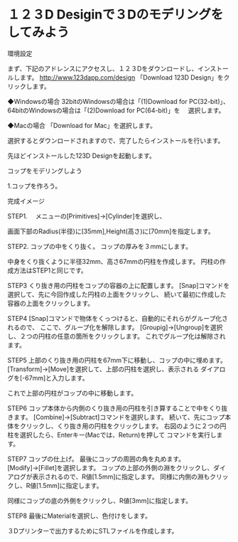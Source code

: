 # １２３D Desiginで３Dのモデリングをしてみよう

環境設定

まず、下記のアドレンスにアクセスし、１２３Dをダウンロードし、インストールします。
http://www.123dapp.com/design
「Download 123D Design」をクリックします。



◆Windowsの場合
32bitのWindowsの場合は「(1)Download for PC(32-bit)」、
64bitのWindowsの場合は「(2)Download for PC(64-bit)」を
　選択します。

◆Macの場合
「Download for Mac」を選択します。


選択するとダウンロードされますので、完了したらインストールを行います。


先ほどインストールした123D Designを起動します。






コップをモデリングしよう

1.コップを作ろう。

完成イメージ



STEP1.
　メニューの[Primitives]→[Cylinder]を選択し、


  画面下部のRadius(半径)に[35mm],Height(高さ)に[70mm]を指定します。





STEP2.
コップの中をくり抜く。
コップの厚みを３mmにします。

中身をくり抜くように半径32mm、高さ67mmの円柱を作成します。
円柱の作成方法はSTEP1と同じです。



STEP3
くり抜き用の円柱をコップの容器の上に配置します。
[Snap]コマンドを選択して、先に今回作成した円柱の上面をクリックし、
続いて最初に作成した容器の上面をクリックします。





STEP4
[Snap]コマンドで物体をくっつけると、自動的にそれらがグループ化されるので、
ここで、グループ化を解除します。
[Groupig]→[Ungroup]を選択し、２つの円柱の任意の箇所をクリックします。
これでグループ化は解除されます。



STEP5
上部のくり抜き用の円柱を67mm下に移動し、コップの中に埋めます。
[Transform]→[Move]を選択して、上部の円柱を選択し、表示される
ダイアログを[-67mm]と入力します。



これで上部の円柱がコップの中に移動します。


STEP6
コップ本体から内側のくり抜き用の円柱を引き算することで中をくり抜きます。
[Combine]→[Subtract]コマンドを選択します。
続いて、先にコップ本体をクリックし、くり抜き用の円柱をクリックします。
右図のように２つの円柱を選択したら、Enterキー(Macでは、Return)を押して
コマンドを実行します。






STEP7
コップの仕上げ。
最後にコップの周囲の角を丸めます。
[Modify]→[Fillet]を選択します。
コップの上部の外側の淵をクリックし、ダイアログが表示されるので、R値[1.5mm]に指定します。
同様に内側の淵もクリックし、R値[1.5mm]に指定します。






同様にコップの底の外側をクリックし、R値[3mm]に指定します。


STEP8
最後にMaterialを選択し、色付けをします。







３Dプリンターで出力するためにSTLファイルを作成します。




